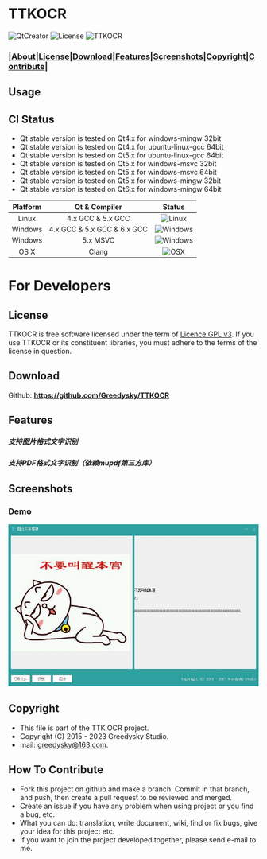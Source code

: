 # TTKOCR
![QtCreator](https://img.shields.io/badge/Coded%20with-QtCreator%20IDE-blue.svg?style=flat-square)
![License](https://img.shields.io/badge/license-GPL%20V3-yellowgreen.svg?style=flat-square)
![TTKOCR](https://img.shields.io/badge/Greedysky-TTKOCR-green.svg?style=flat-square)

### **|[About](https://github.com/Greedysky/TTKOCR#usage)|[License](https://github.com/Greedysky/TTKOCR#license)|[Download](https://github.com/Greedysky/TTKOCR#download)|[Features](https://github.com/Greedysky/TTKOCR#features)|[Screenshots](https://github.com/Greedysky/TTKOCR#screenshots)|[Copyright](https://github.com/Greedysky/TTKOCR#copyright)|[Contribute](https://github.com/Greedysky/TTKOCR#how-to-contribute)|**

Usage
----
## CI Status
 * Qt stable version is tested on Qt4.x for windows-mingw 32bit
 * Qt stable version is tested on Qt4.x for ubuntu-linux-gcc 64bit
 * Qt stable version is tested on Qt5.x for ubuntu-linux-gcc 64bit
 * Qt stable version is tested on Qt5.x for windows-msvc 32bit
 * Qt stable version is tested on Qt5.x for windows-msvc 64bit
 * Qt stable version is tested on Qt5.x for windows-mingw 32bit
 * Qt stable version is tested on Qt6.x for windows-mingw 64bit

| Platform | Qt & Compiler               | Status                                                                 |
| :---:    | :---:                       | :---:                                                                  |
| Linux    | 4.x GCC & 5.x GCC           | ![Linux](https://img.shields.io/badge/build-passing-brightgreen.svg)   |
| Windows  | 4.x GCC & 5.x GCC & 6.x GCC | ![Windows](https://img.shields.io/badge/build-passing-brightgreen.svg) |
| Windows  | 5.x MSVC                    | ![Windows](https://img.shields.io/badge/build-passing-brightgreen.svg) |
| OS X     | Clang                       | ![OSX](https://img.shields.io/badge/build-unknown-lightgrey.svg)       |

# For Developers

License
---
TTKOCR is free software licensed under the term of [Licence GPL v3](https://github.com/Greedysky/TTKOCR/blob/master/LICENSE). If you use TTKOCR or its constituent libraries, you must adhere to the terms of the license in question.

Download
---
Github: **<u>https://github.com/Greedysky/TTKOCR</u>**

Features
-------
##### 支持图片格式文字识别
##### 支持PDF格式文字识别（依赖mupdf第三方库）

Screenshots
----
### Demo
![Demo](https://github.com/Greedysky/TTKOCR/blob/master/TTKResource/demo/demo.jpg?raw=true)

Copyright
-------
 * This file is part of the TTK OCR project.
 * Copyright (C) 2015 - 2023 Greedysky Studio.
 * mail: greedysky@163.com.

How To Contribute
-------
 * Fork this project on github and make a branch. Commit in that branch, and push, then create a pull request to be reviewed and merged.
 * Create an issue if you have any problem when using project or you find a bug, etc.
 * What you can do: translation, write document, wiki, find or fix bugs, give your idea for this project etc.
 * If you want to join the project developed together, please send e-mail to me.
